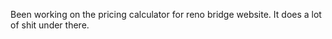 Been working on the pricing calculator for reno bridge website. It does a lot of shit under there. 
